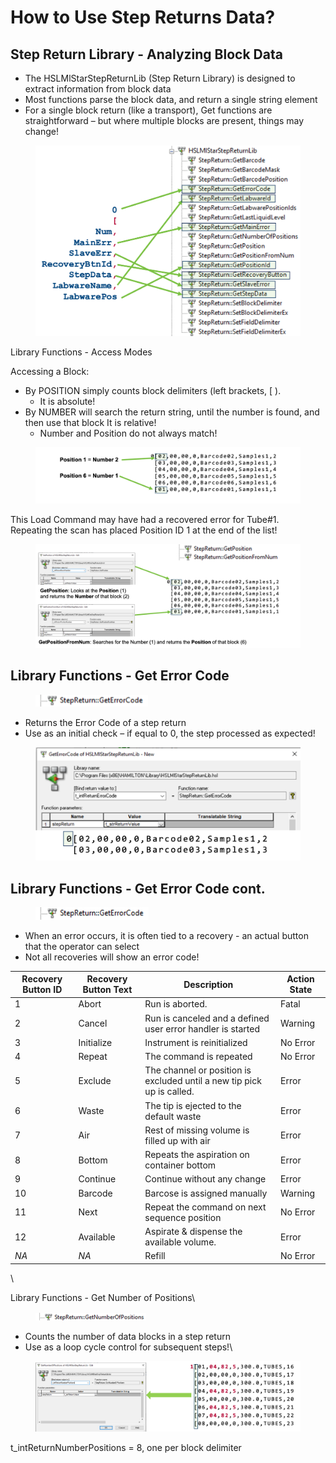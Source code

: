 # How to Use Step Returns Data?

## Step Return Library - Analyzing Block Data&#x20;

* The HSLMlStarStepReturnLib (Step Return Library) is designed to extract information from block data&#x20;
* Most functions parse the block data, and return a single string element
* For a single block return (like a transport), Get functions are straightforward – but where multiple blocks are present, things may change!

<figure><img src="../../.gitbook/assets/image (45).png" alt=""><figcaption></figcaption></figure>

Library Functions - Access Modes

Accessing a Block:&#x20;

* By POSITION simply counts block delimiters (left brackets, \[ ).
  * It is absolute!&#x20;
* By NUMBER will search the return string, until the number is found, and then use that block It is relative!&#x20;
  * Number and Position do not always match!

<figure><img src="../../.gitbook/assets/image (47).png" alt=""><figcaption></figcaption></figure>

This Load Command may have had a recovered error for Tube#1.\
Repeating the scan has placed Position ID 1 at the end of the list!

<figure><img src="../../.gitbook/assets/image (48).png" alt=""><figcaption></figcaption></figure>

## Library Functions - Get Error Code

<figure><img src="../../.gitbook/assets/image (49).png" alt="" width="180"><figcaption></figcaption></figure>

* Returns the Error Code of a step return&#x20;
* Use as an initial check – if equal to 0, the step processed as expected!

<figure><img src="../../.gitbook/assets/image (50).png" alt=""><figcaption></figcaption></figure>



## Library Functions - Get Error Code cont.

<figure><img src="../../.gitbook/assets/image (51).png" alt="" width="181"><figcaption></figcaption></figure>

* When an error occurs, it is often tied to a recovery - an actual button that the operator can select&#x20;
* Not all recoveries will show an error code!

| Recovery Button ID | Recovery Button Text | Description                                                            | Action State |
| ------------------ | -------------------- | ---------------------------------------------------------------------- | ------------ |
| 1                  | Abort                | Run is aborted.                                                        | Fatal        |
| 2                  | Cancel               | Run is canceled and a defined user error handler is started            | Warning      |
| 3                  | Initialize           | Instrument is reinitialized                                            | No Error     |
| 4                  | Repeat               | The command is repeated                                                | No Error     |
| 5                  | Exclude              | The channel or position is excluded until a new tip pick up is called. | Error        |
| 6                  | Waste                | The tip is ejected to the default waste                                | Error        |
| 7                  | Air                  | Rest of missing volume is filled up with air                           | Error        |
| 8                  | Bottom               | Repeats the aspiration on container bottom                             | Error        |
| 9                  | Continue             | Continue without any change                                            | Error        |
| 10                 | Barcode              | Barcose is assigned manually                                           | Warning      |
| 11                 | Next                 | Repeat the command on next sequence position                           | No Error     |
| 12                 | Available            | Aspirate & dispense the available volume.                              | Error        |
| _NA_               | _NA_                 | Refill                                                                 | No Error     |

\


Library Functions - Get Number of Positions\



<figure><img src="../../.gitbook/assets/image (52).png" alt="" width="177"><figcaption></figcaption></figure>

* Counts the number of data blocks in a step return&#x20;
* Use as a loop cycle control for subsequent steps!\


<figure><img src="../../.gitbook/assets/image (53).png" alt=""><figcaption></figcaption></figure>

t\_intReturnNumberPositions = 8, one per block delimiter
